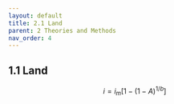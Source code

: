 ```yaml
---
layout: default
title: 2.1 Land
parent: 2 Theories and Methods  
nav_order: 4 
---
```

<div class="justify-text" markdown="1">

## 1.1 Land


</div>

$$
i = i_m[1 - (1 - A)^{1/b}]
$$
